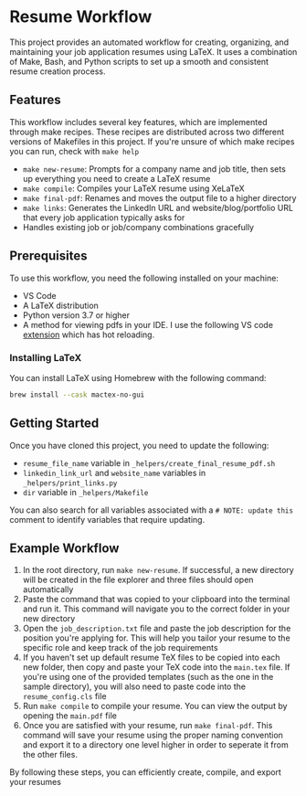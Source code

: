 # Resume Workflow 

This project provides an automated workflow for creating, organizing, and maintaining your job application resumes using LaTeX. It uses a combination of Make, Bash, and Python scripts to set up a smooth and consistent resume creation process. 

## Features

This workflow includes several key features, which are implemented through make recipes. These recipes are distributed across two different versions of Makefiles in this project. If you're unsure of which make recipes you can run, check with `make help`

- `make new-resume`: Prompts for a company name and job title, then sets up everything you need to create a LaTeX resume 
- `make compile`: Compiles your LaTeX resume using XeLaTeX
- `make final-pdf`: Renames and moves the output file to a higher directory
- `make links`: Generates the LinkedIn URL and website/blog/portfolio URL that every job application typically asks for
- Handles existing job or job/company combinations gracefully

## Prerequisites

To use this workflow, you need the following installed on your machine:

- VS Code
- A LaTeX distribution
- Python version 3.7 or higher
- A method for viewing pdfs in your IDE. I use the following VS code [extension](https://marketplace.visualstudio.com/items?itemName=tomoki1207.pdf) which has hot reloading. 

### Installing LaTeX

You can install LaTeX using Homebrew with the following command:

```bash
brew install --cask mactex-no-gui
```

## Getting Started

Once you have cloned this project, you need to update the following:

- `resume_file_name` variable in  `_helpers/create_final_resume_pdf.sh`
- `linkedin_link_url` and `website_name` variables in `_helpers/print_links.py`
- `dir` variable in `_helpers/Makefile`

You can also search for all variables associated with a `# NOTE: update this` comment to identify variables that require updating.

## Example Workflow

1. In the root directory, run `make new-resume`. If successful, a new directory will be created in the file explorer and three files should open automatically
2. Paste the command that was copied to your clipboard into the terminal and run it. This command will navigate you to the correct folder in your new directory
3. Open the `job_description.txt` file and paste the job description for the position you're applying for. This will help you tailor your resume to the specific role and keep track of the job requirements
4. If you haven't set up default resume TeX files to be copied into each new folder, then copy and paste your TeX code into the `main.tex` file. If you're using one of the provided templates (such as the one in the sample directory), you will also need to paste code into the `resume_config.cls` file
5. Run `make compile` to compile your resume. You can view the output by opening the `main.pdf` file
6. Once you are satisfied with your resume, run `make final-pdf`. This command will save your resume using the proper naming convention and export it to a directory one level higher in order to seperate it from the other files.

By following these steps, you can efficiently create, compile, and export your resumes